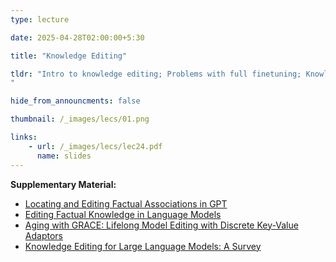 ```yaml
---
type: lecture

date: 2025-04-28T02:00:00+5:30

title: "Knowledge Editing"

tldr: "Intro to knowledge editing; Problems with full finetuning; Knowledge triplet updates; Conditions for reliable, generalized, localized edits; KE method; GRACE cache-based updates; ROME mid-layer memory editing; Evaluation on factual correction and retention
"

hide_from_announcments: false

thumbnail: /_images/lecs/01.png

links: 
    - url: /_images/lecs/lec24.pdf
      name: slides
---
```

**Supplementary Material:**
- [Locating and Editing Factual Associations in GPT](https://arxiv.org/pdf/2202.05262)
- [Editing Factual Knowledge in Language Models](https://arxiv.org/pdf/2104.08164)
- [Aging with GRACE: Lifelong Model Editing with Discrete Key-Value Adaptors](https://arxiv.org/pdf/2211.11031)
- [Knowledge Editing for Large Language Models: A Survey](https://arxiv.org/pdf/2310.16218)
